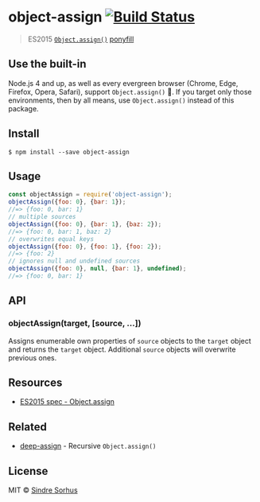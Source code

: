 # object-assign [![Build Status](https://travis-ci.org/sindresorhus/object-assign.svg?branch=master)](https://travis-ci.org/sindresorhus/object-assign)
> ES2015 [`Object.assign()`](http://www.2ality.com/2014/01/object-assign.html) [ponyfill](https://ponyfill.com)
## Use the built-in
Node.js 4 and up, as well as every evergreen browser (Chrome, Edge, Firefox, Opera, Safari),
support `Object.assign()` :tada:. If you target only those environments, then by all
means, use `Object.assign()` instead of this package.
## Install
```
$ npm install --save object-assign
```
## Usage
```js
const objectAssign = require('object-assign');
objectAssign({foo: 0}, {bar: 1});
//=> {foo: 0, bar: 1}
// multiple sources
objectAssign({foo: 0}, {bar: 1}, {baz: 2});
//=> {foo: 0, bar: 1, baz: 2}
// overwrites equal keys
objectAssign({foo: 0}, {foo: 1}, {foo: 2});
//=> {foo: 2}
// ignores null and undefined sources
objectAssign({foo: 0}, null, {bar: 1}, undefined);
//=> {foo: 0, bar: 1}
```
## API
### objectAssign(target, [source, ...])
Assigns enumerable own properties of `source` objects to the `target` object and returns the `target` object. Additional `source` objects will overwrite previous ones.
## Resources
- [ES2015 spec - Object.assign](https://people.mozilla.org/~jorendorff/es6-draft.html#sec-object.assign)
## Related
- [deep-assign](https://github.com/sindresorhus/deep-assign) - Recursive `Object.assign()`
## License
MIT © [Sindre Sorhus](https://sindresorhus.com)

